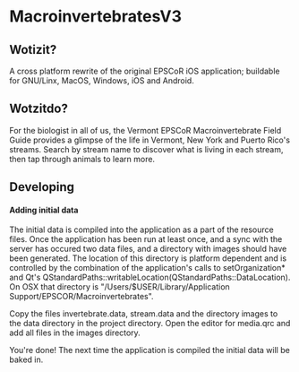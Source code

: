 # MacroinvertebratesV3 #

## Wotizit? ##

A cross platform rewrite of the original EPSCoR iOS application; buildable for GNU/Linx, MacOS, Windows, iOS and Android.

## Wotzitdo? ##

For the biologist in all of us, the Vermont EPSCoR Macroinvertebrate Field Guide provides a glimpse of the life in Vermont, New York and Puerto Rico's streams. Search by stream name to discover what is living in each stream, then tap through animals to learn more.

## Developing ##

#### Adding initial data ####

The initial data is compiled into the application as a part of the resource files. Once the application has been run at least once, and a sync with the server has occured two data files, and a directory with images should have been generated. The location of this directory is platform dependent and is controlled by the combination of the application's calls to setOrganization* and Qt's QStandardPaths::writableLocation(QStandardPaths::DataLocation). On OSX that directory is "/Users/$USER/Library/Application Support/EPSCOR/Macroinvertebrates".

Copy the files invertebrate.data, stream.data and the directory images to the data directory in the project directory. Open the editor for media.qrc and add all files in the images directory.

You're done! The next time the application is compiled the initial data will be baked in.
